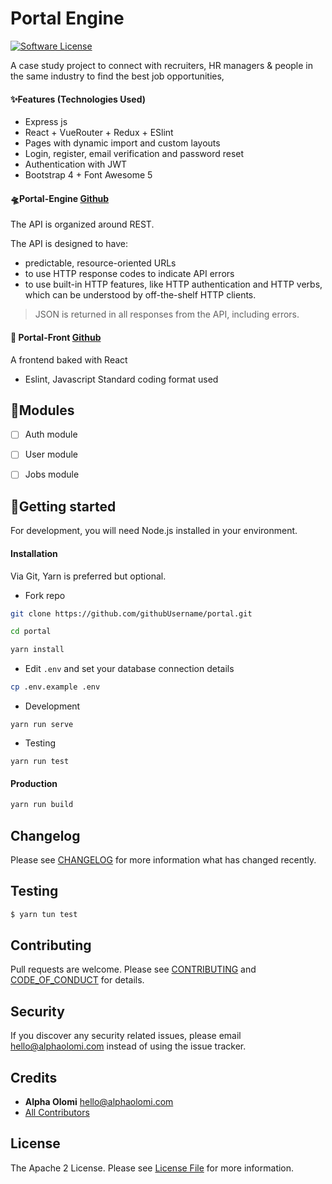 # Portal Engine 

[![Software License][ico-license]](LICENSE.md)

A case study project to connect with recruiters, HR managers & people in the same industry to find the best job opportunities, 

#### ✨Features (Technologies Used)

- Express js
- React + VueRouter + Redux + ESlint
- Pages with dynamic import and custom layouts
- Login, register, email verification and password reset
- Authentication with JWT
- Bootstrap 4 + Font Awesome 5


#### 🛸Portal-Engine [Github](https://github.com/mumbo-pro/portal/) 
The API is organized around REST.

The API is designed to have:
- predictable, resource-oriented URLs
- to use HTTP response codes to indicate API errors
- to use built-in HTTP features, like HTTP authentication and HTTP verbs, which can be understood by off-the-shelf HTTP clients.

> JSON is returned in all responses from the API, including errors.

#### 🚁 Portal-Front [Github](https://github.com/mumbo-pro/portal-front/) 

A frontend baked with React

- Eslint, Javascript Standard coding format used

## 🧩Modules

- [ ] Auth module
- [ ] User module
- [ ] Jobs module



## 🚀Getting started

For development, you will need Node.js installed in your environment.

#### Installation

Via Git, Yarn is preferred but optional.

- Fork repo
```bash
git clone https://github.com/githubUsername/portal.git

cd portal

yarn install
```

- Edit `.env` and set your database connection details

```bash
cp .env.example .env
```


- Development
```
yarn run serve
```

- Testing
```
yarn run test
```

#### Production

```bash
yarn run build
```

## Changelog

Please see [CHANGELOG](CHANGELOG.md) for more information what has changed recently.


## Testing

```bash
$ yarn tun test
```

## Contributing

Pull requests are welcome. Please see [CONTRIBUTING](./.github/CONTRIBUTING.md) and [CODE_OF_CONDUCT](./.github/CODE_OF_CONDUCT.md) for details.


## Security

If you discover any security related issues, please email [hello@alphaolomi.com](mailto:hello@alphaolomi.com) instead of using the issue tracker.

## Credits

- **Alpha Olomi** [hello@alphaolomi.com](hello@alphaolomi.com)
- [All Contributors][link-contributors]

## License
The Apache 2 License. Please see [License File](LICENSE) for more information.



[ico-license]: https://img.shields.io/badge/license-Apache2-brightgreen.svg?style=flat-square

[link-contributors]: ../../contributors
